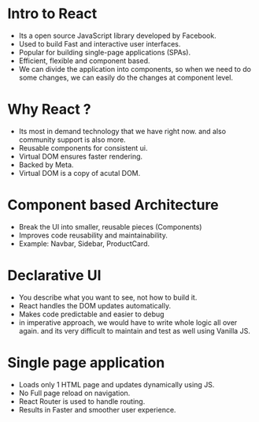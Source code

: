 # Intro to React

- Its a open source JavaScript library developed by Facebook.
- Used to build Fast and interactive user interfaces.
- Popular for building single-page applications (SPAs).
- Efficient, flexible and component based.
- We can divide the application into components, so when we need to do some changes, we can easily do the changes at component level.

# Why React ? 

- Its most in demand technology that we have right now. and also community support is also more.
- Reusable components for consistent ui.
- Virtual DOM ensures faster rendering.
- Backed by Meta.
- Virtual DOM is a copy of acutal DOM.

# Component based Architecture

- Break the UI into smaller, reusable pieces (Components)
- Improves code reusability and maintainability.
- Example: Navbar, Sidebar, ProductCard.

# Declarative UI

- You describe what you want to see, not how to build it.
- React handles the DOM updates automatically.
- Makes code predictable and easier to debug
- in imperative approach, we would have to write whole logic all over again. and its very difficult to maintain and test as well using Vanilla JS.

# Single page application

- Loads only 1 HTML page and updates dynamically using JS.
- No Full page reload on navigation.
- React Router is used to handle routing.
- Results in Faster and smoother user experience.
